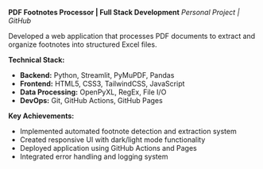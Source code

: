 **PDF Footnotes Processor | Full Stack Development**
*Personal Project | GitHub*

Developed a web application that processes PDF documents to extract and organize footnotes into structured Excel files.

**Technical Stack:**
- **Backend:** Python, Streamlit, PyMuPDF, Pandas
- **Frontend:** HTML5, CSS3, TailwindCSS, JavaScript
- **Data Processing:** OpenPyXL, RegEx, File I/O
- **DevOps:** Git, GitHub Actions, GitHub Pages

**Key Achievements:**
- Implemented automated footnote detection and extraction system
- Created responsive UI with dark/light mode functionality
- Deployed application using GitHub Actions and Pages
- Integrated error handling and logging system
